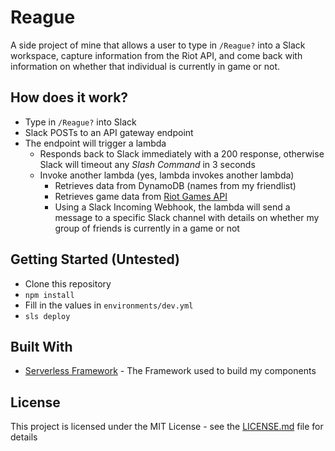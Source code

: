 # Reague

A side project of mine that allows a user to type in `/Reague?` into a Slack workspace, capture information from the Riot API, and come back with information on whether that individual is currently in game or not.

## How does it work?

- Type in `/Reague?` into Slack
- Slack POSTs to an API gateway endpoint
- The endpoint will trigger a lambda
  - Responds back to Slack immediately with a 200 response, otherwise Slack will timeout any *Slash Command* in 3 seconds
  - Invoke another lambda (yes, lambda invokes another lambda)
    - Retrieves data from DynamoDB (names from my friendlist)
    - Retrieves game data from [Riot Games API](https://developer.riotgames.com/)
    - Using a Slack Incoming Webhook, the lambda will send a message to a specific Slack channel with details on whether my group of friends is currently in a game or not

## Getting Started (Untested)

- Clone this repository
- `npm install`
- Fill in the values in `environments/dev.yml`
- `sls deploy`

## Built With

* [Serverless Framework](https://serverless.com/) - The Framework used to build my components

## License

This project is licensed under the MIT License - see the [LICENSE.md](LICENSE.md) file for details

